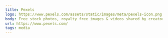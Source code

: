 ```yaml
---
title: Pexels
logo: https://www.pexels.com/assets/static/images/meta/pexels-icon.png
body: Free stock photos, royalty free images & videos shared by creators.
url: https://www.pexels.com/
tags: media
---
```

